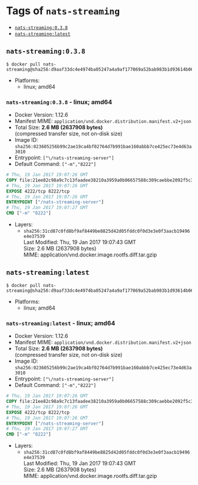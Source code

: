 <!-- THIS FILE IS GENERATED VIA './update-remote.sh' -->

# Tags of `nats-streaming`

-	[`nats-streaming:0.3.8`](#nats-streaming038)
-	[`nats-streaming:latest`](#nats-streaminglatest)

## `nats-streaming:0.3.8`

```console
$ docker pull nats-streaming@sha256:d9aaf33dc4e4974ba05247a4a9af177069a52bab983b1d93614b066efdd6acfc
```

-	Platforms:
	-	linux; amd64

### `nats-streaming:0.3.8` - linux; amd64

-	Docker Version: 1.12.6
-	Manifest MIME: `application/vnd.docker.distribution.manifest.v2+json`
-	Total Size: **2.6 MB (2637908 bytes)**  
	(compressed transfer size, not on-disk size)
-	Image ID: `sha256:023605256b99c2ae19ca4bf02764d7b991bae160abbb7ce425ec73e4d63a3010`
-	Entrypoint: `["\/nats-streaming-server"]`
-	Default Command: `["-m","8222"]`

```dockerfile
# Thu, 19 Jan 2017 19:07:26 GMT
COPY file:21ee82c98a9c7c13faadee38210a3959a0b06657588c309caebbe2092f5c3a14 in /nats-streaming-server 
# Thu, 19 Jan 2017 19:07:26 GMT
EXPOSE 4222/tcp 8222/tcp
# Thu, 19 Jan 2017 19:07:26 GMT
ENTRYPOINT ["/nats-streaming-server"]
# Thu, 19 Jan 2017 19:07:27 GMT
CMD ["-m" "8222"]
```

-	Layers:
	-	`sha256:31cd87c0fd8bf9af8449be8825d42d05fddc0f0d3e3e0f3aacb19496e4e37539`  
		Last Modified: Thu, 19 Jan 2017 19:07:43 GMT  
		Size: 2.6 MB (2637908 bytes)  
		MIME: application/vnd.docker.image.rootfs.diff.tar.gzip

## `nats-streaming:latest`

```console
$ docker pull nats-streaming@sha256:d9aaf33dc4e4974ba05247a4a9af177069a52bab983b1d93614b066efdd6acfc
```

-	Platforms:
	-	linux; amd64

### `nats-streaming:latest` - linux; amd64

-	Docker Version: 1.12.6
-	Manifest MIME: `application/vnd.docker.distribution.manifest.v2+json`
-	Total Size: **2.6 MB (2637908 bytes)**  
	(compressed transfer size, not on-disk size)
-	Image ID: `sha256:023605256b99c2ae19ca4bf02764d7b991bae160abbb7ce425ec73e4d63a3010`
-	Entrypoint: `["\/nats-streaming-server"]`
-	Default Command: `["-m","8222"]`

```dockerfile
# Thu, 19 Jan 2017 19:07:26 GMT
COPY file:21ee82c98a9c7c13faadee38210a3959a0b06657588c309caebbe2092f5c3a14 in /nats-streaming-server 
# Thu, 19 Jan 2017 19:07:26 GMT
EXPOSE 4222/tcp 8222/tcp
# Thu, 19 Jan 2017 19:07:26 GMT
ENTRYPOINT ["/nats-streaming-server"]
# Thu, 19 Jan 2017 19:07:27 GMT
CMD ["-m" "8222"]
```

-	Layers:
	-	`sha256:31cd87c0fd8bf9af8449be8825d42d05fddc0f0d3e3e0f3aacb19496e4e37539`  
		Last Modified: Thu, 19 Jan 2017 19:07:43 GMT  
		Size: 2.6 MB (2637908 bytes)  
		MIME: application/vnd.docker.image.rootfs.diff.tar.gzip
